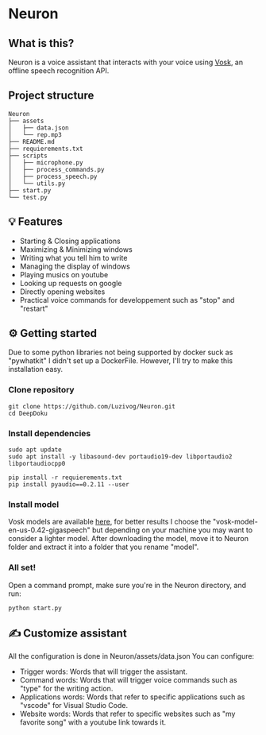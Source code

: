 # Neuron

## What is this?
Neuron is a voice assistant that interacts with your voice using [Vosk](https://github.com/alphacep/vosk), an offline speech recognition API.

## Project structure

```
Neuron
├── assets
│   ├── data.json
│   └── rep.mp3
├── README.md
├── requierements.txt
├── scripts
│   ├── microphone.py
│   ├── process_commands.py
│   ├── process_speech.py
│   └── utils.py
├── start.py
└── test.py

```

## 💡 Features
- Starting & Closing applications
- Maximizing & Minimizing windows
- Writing what you tell him to write
- Managing the display of windows 
- Playing musics on youtube
- Looking up requests on google
- Directly opening websites
- Practical voice commands for developpement such as "stop" and "restart"


## ⚙️ Getting started
Due to some python libraries not being supported by docker suck as "pywhatkit" I didn't set up a DockerFile. However, I'll try to make this installation easy.

### Clone repository

```
git clone https://github.com/Luzivog/Neuron.git
cd DeepDoku

```

### Install dependencies

```
sudo apt update
sudo apt install -y libasound-dev portaudio19-dev libportaudio2 libportaudiocpp0

pip install -r requierements.txt
pip install pyaudio==0.2.11 --user
```

### Install model
Vosk models are available [here](https://alphacephei.com/vosk/models), for better results I choose the "vosk-model-en-us-0.42-gigaspeech" but depending on your machine you may want to consider a lighter model.
After downloading the model, move it to Neuron folder and extract it into a folder that you rename "model".

### All set!
Open a command prompt, make sure you're in the Neuron directory, and run:
```
python start.py
```

## ✍️ Customize assistant
All the configuration is done in Neuron/assets/data.json
You can configure:
- Trigger words: Words that will trigger the assistant.
- Command words: Words that will trigger voice commands such as "type" for the writing action.
- Applications words: Words that refer to specific applications such as "vscode" for Visual Studio Code.
- Website words: Words that refer to specific websites such as "my favorite song" with a youtube link towards it.